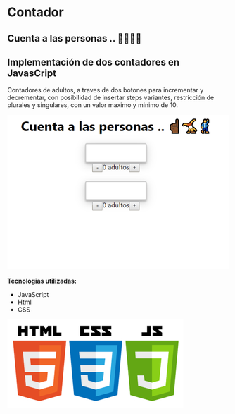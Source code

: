 # Contador
## Cuenta a las personas .. &#9757;&#127998;&#129336;&#128378;
## Implementación de dos contadores en JavasCript



>

Contadores de adultos,
a traves de dos botones para incrementar y decrementar,
con posibilidad de insertar steps variantes,
restricción de plurales y singulares,
con un valor maximo y minimo de 10.




![GIF](https://github.com/albertvlc5/GeeksHubContador/blob/master/contador.gif?raw=true)




**Tecnologias utilizadas:**

- JavaScript
- Html
- CSS

<img src="https://github.com/albertvlc5/GeeksHubsProyecto/blob/master/tecnologias.jpg?raw=true" title="tecnologias" alt="Tecnologias">

     
